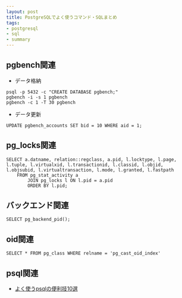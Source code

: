 ```yaml
---
layout: post
title: PostgreSQLでよく使うコマンド・SQLまとめ
tags:
- postgresql
- sql
- summary
---
```


## pgbench関連

- データ格納

```
psql -p 5432 -c "CREATE DATABASE pgbench;"
pgbench -i -s 1 pgbench
pgbench -c 1 -T 30 pgbench
```

- データ更新

```
UPDATE pgbench_accounts SET bid = 10 WHERE aid = 1;
```

## pg_locks関連

```
SELECT a.datname, relation::regclass, a.pid, l.locktype, l.page, l.tuple, l.virtualxid, l.transactionid, l.classid, l.objid, l.objsubid, l.virtualtransaction, l.mode, l.granted, l.fastpath
    FROM pg_stat_activity a
        JOIN pg_locks l ON l.pid = a.pid
        ORDER BY l.pid;
```

## バックエンド関連

```
SELECT pg_backend_pid();
```


## oid関連

```
SELECT * FROM pg_class WHERE relname = 'pg_cast_oid_index'
```

## psql関連

- [よく使うpsqlの便利技10選](https://masahikosawada.github.io/2018/03/16/%E3%82%88%E3%81%8F%E4%BD%BF%E3%81%86psql%E3%81%AE%E4%BE%BF%E5%88%A9%E6%8A%8010%E9%81%B8/)

